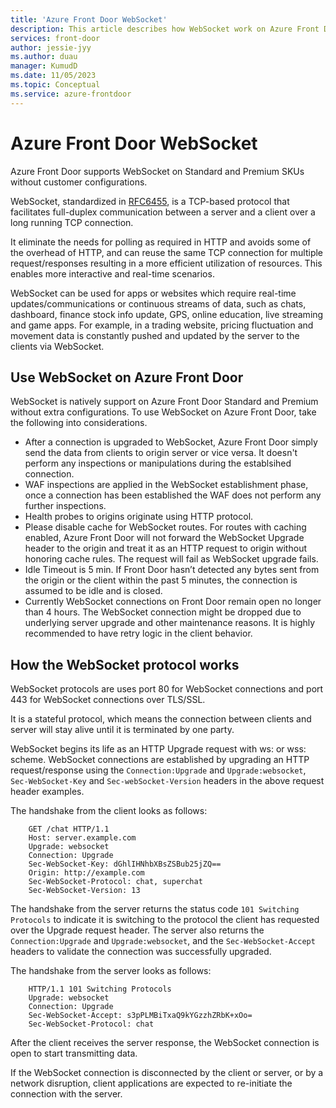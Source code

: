 ```yaml
---
title: 'Azure Front Door WebSocket'
description: This article describes how WebSocket work on Azure Front Door for real-time bidirectional communication between a server and client over a long running TCP connection.
services: front-door
author: jessie-jyy
ms.author: duau
manager: KumudD
ms.date: 11/05/2023
ms.topic: Conceptual
ms.service: azure-frontdoor
---
```


# Azure Front Door WebSocket

Azure Front Door supports WebSocket on Standard and Premium SKUs without customer configurations.

WebSocket, standardized in [RFC6455](https://tools.ietf.org/html/rfc6455), is a TCP-based protocol that facilitates full-duplex communication between a server and a client over a long running TCP connection. 

It eliminate the needs for polling as required in HTTP and avoids some of the overhead of HTTP, and can reuse the same TCP connection for multiple request/responses resulting in a more efficient utilization of resources. This enables more interactive and real-time scenarios.

WebSocket can be used for apps or websites which require real-time updates/communications or continuous streams of data, such as chats, dashboard, finance stock info update, GPS, online education, live streaming and game apps. For example, in a trading website, pricing fluctuation and movement data is constantly pushed and updated by the server to the clients via WebSocket.

## Use WebSocket on Azure Front Door

WebSocket is natively support on Azure Front Door Standard and Premium without extra configurations. To use WebSocket on Azure Front Door, take the following into considerations.

- After a connection is upgraded to WebSocket, Azure Front Door simply send the data from clients to origin server or vice versa. It doesn't perform any inspections or manipulations during the establsihed connection.
- WAF inspections are applied in the WebSocket establishment phase, once a connection has been established the WAF does not perform any further inspections.
- Health probes to origins originate using HTTP protocol.
- Please disable cache for WebSocket routes. For routes with caching enabled, Azure Front Door will not forward the WebSocket Upgrade header to the origin and treat it as an HTTP request to origin without honoring cache rules. The request will fail as WebSocket upgrade fails. 
- Idle Timeout is 5 min. If Front Door hasn’t detected any bytes sent from the origin or the client within the past 5 minutes, the connection is assumed to be idle and is closed.
- Currently WebSocket connections on Front Door remain open no longer than 4 hours. The WebSocket connection might be dropped due to underlying server upgrade and other maintenance reasons. It is highly recommended to have retry logic in the client behavior.


## How the WebSocket protocol works

WebSocket protocols are uses port 80 for WebSocket connections and port 443 for WebSocket connections over TLS/SSL. 

It is a stateful protocol, which means the connection between clients and server will stay alive until it is terminated by one party.

WebSocket begins its life as an HTTP Upgrade request with ws: or wss: scheme. WebSocket connections are established by upgrading an HTTP request/response using the `Connection:Upgrade` and `Upgrade:websocket`, `Sec-WebSocket-Key` and `Sec-webSocket-Version` headers in the above request header examples. 

The handshake from the client looks as follows:

```
    GET /chat HTTP/1.1
    Host: server.example.com
    Upgrade: websocket
    Connection: Upgrade
    Sec-WebSocket-Key: dGhlIHNhbXBsZSBub25jZQ==
    Origin: http://example.com
    Sec-WebSocket-Protocol: chat, superchat
    Sec-WebSocket-Version: 13
```

The handshake from the server returns the status code `101 Switching Protocols` to indicate it is switching to the protocol the client has requested over the Upgrade request header. The server also returns the `Connection:Upgrade` and `Upgrade:websocket`, and the `Sec-WebSocket-Accept` headers to validate the connection was successfully upgraded.  

The handshake from the server looks as follows:
```
    HTTP/1.1 101 Switching Protocols
    Upgrade: websocket
    Connection: Upgrade
    Sec-WebSocket-Accept: s3pPLMBiTxaQ9kYGzzhZRbK+xOo=
    Sec-WebSocket-Protocol: chat
```
After the client receives the server response, the WebSocket connection is open to start transmitting data.

If the WebSocket connection is disconnected by the client or server, or by a network disruption, client applications are expected to re-initiate the connection with the server.